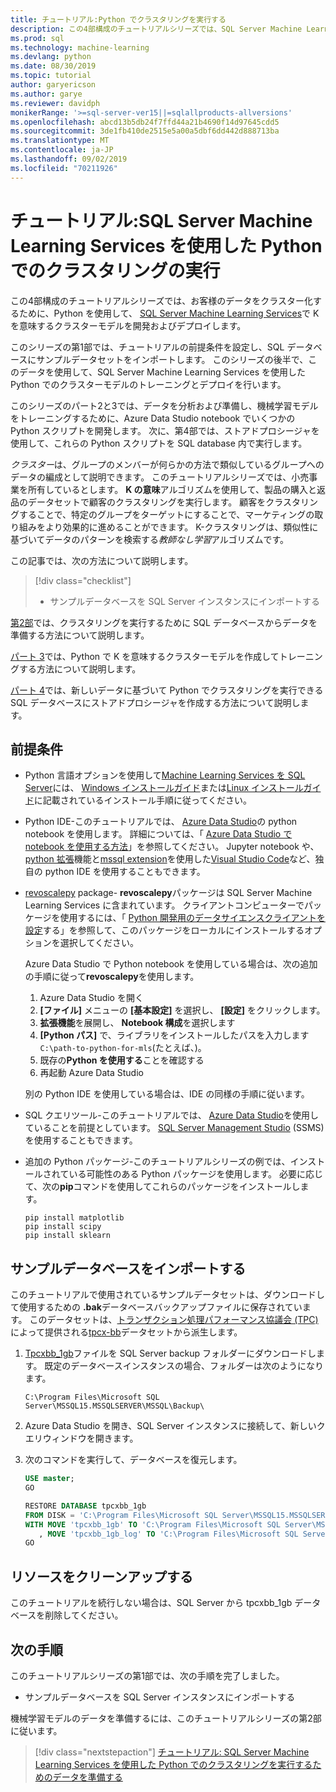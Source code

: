 ```yaml
---
title: チュートリアル:Python でクラスタリングを実行する
description: この4部構成のチュートリアルシリーズでは、SQL Server Machine Learning Services で Python を使用して、SQL データベースで顧客のクラスタリングを実行します。
ms.prod: sql
ms.technology: machine-learning
ms.devlang: python
ms.date: 08/30/2019
ms.topic: tutorial
author: garyericson
ms.author: garye
ms.reviewer: davidph
monikerRange: '>=sql-server-ver15||=sqlallproducts-allversions'
ms.openlocfilehash: abcd13b5db24f7ffd44a21b4690f14d97645cdd5
ms.sourcegitcommit: 3de1fb410de2515e5a00a5dbf6dd442d888713ba
ms.translationtype: MT
ms.contentlocale: ja-JP
ms.lasthandoff: 09/02/2019
ms.locfileid: "70211926"
---
```

# <a name="tutorial-perform-clustering-in-python-with-sql-server-machine-learning-services"></a>チュートリアル:SQL Server Machine Learning Services を使用した Python でのクラスタリングの実行

この4部構成のチュートリアルシリーズでは、お客様のデータをクラスター化するために、Python を使用して、 [SQL Server Machine Learning Services](../what-is-sql-server-machine-learning.md)で K を意味するクラスターモデルを開発およびデプロイします。

このシリーズの第1部では、チュートリアルの前提条件を設定し、SQL データベースにサンプルデータセットをインポートします。 このシリーズの後半で、このデータを使用して、SQL Server Machine Learning Services を使用した Python でのクラスターモデルのトレーニングとデプロイを行います。

このシリーズのパート2と3では、データを分析および準備し、機械学習モデルをトレーニングするために、Azure Data Studio notebook でいくつかの Python スクリプトを開発します。 次に、第4部では、ストアドプロシージャを使用して、これらの Python スクリプトを SQL database 内で実行します。

*クラスター*は、グループのメンバーが何らかの方法で類似しているグループへのデータの編成として説明できます。 このチュートリアルシリーズでは、小売事業を所有しているとします。 **K の意味**アルゴリズムを使用して、製品の購入と返品のデータセットで顧客のクラスタリングを実行します。 顧客をクラスタリングすることで、特定のグループをターゲットにすることで、マーケティングの取り組みをより効果的に進めることができます。
K-クラスタリングは、類似性に基づいてデータのパターンを検索する*教師なし学習*アルゴリズムです。

この記事では、次の方法について説明します。

> [!div class="checklist"]
> * サンプルデータベースを SQL Server インスタンスにインポートする

[第2部](tutorial-python-clustering-model-prepare-data.md)では、クラスタリングを実行するために SQL データベースからデータを準備する方法について説明します。

[パート 3](tutorial-python-clustering-model-build.md)では、Python で K を意味するクラスターモデルを作成してトレーニングする方法について説明します。

[パート 4](tutorial-python-clustering-model-deploy.md)では、新しいデータに基づいて Python でクラスタリングを実行できる SQL データベースにストアドプロシージャを作成する方法について説明します。

## <a name="prerequisites"></a>前提条件

* Python 言語オプションを使用して[Machine Learning Services を SQL Server](../what-is-sql-server-machine-learning.md)には、 [Windows インストールガイド](../install/sql-machine-learning-services-windows-install.md)または[Linux インストールガイド](https://docs.microsoft.com/sql/linux/sql-server-linux-setup-machine-learning?toc=%2fsql%2fadvanced-analytics%2ftoc.json&view=sql-server-linux-ver15)に記載されているインストール手順に従ってください。

* Python IDE-このチュートリアルでは、 [Azure Data Studio](../../azure-data-studio/what-is.md)の python notebook を使用します。 詳細については、「 [Azure Data Studio で notebook を使用する方法](../../azure-data-studio/sql-notebooks.md)」を参照してください。 Jupyter notebook や、 [python 拡張](https://marketplace.visualstudio.com/items?itemName=ms-python.python)機能と[mssql extension](https://marketplace.visualstudio.com/items?itemName=ms-mssql.mssql)を使用した[Visual Studio Code](https://code.visualstudio.com/docs)など、独自の python IDE を使用することもできます。

* [revoscalepy](https://docs.microsoft.com/machine-learning-server/python-reference/revoscalepy/revoscalepy-package) package- **revoscalepy**パッケージは SQL Server Machine Learning Services に含まれています。 クライアントコンピューターでパッケージを使用するには、「 [Python 開発用のデータサイエンスクライアントを設定](../python/setup-python-client-tools-sql.md)する」を参照して、このパッケージをローカルにインストールするオプションを選択してください。

  Azure Data Studio で Python notebook を使用している場合は、次の追加の手順に従って**revoscalepy**を使用します。

  1. Azure Data Studio を開く
  1. **[ファイル]** メニューの **[基本設定]** を選択し、 **[設定]** をクリックします。
  1. **拡張機能**を展開し、 **Notebook 構成**を選択します
  1. **[Python パス]** で、ライブラリをインストールしたパスを入力します`C:\path-to-python-for-mls`(たとえば、)。
  1. 既存の**Python を使用する**ことを確認する
  1. 再起動 Azure Data Studio

  別の Python IDE を使用している場合は、IDE の同様の手順に従います。

* SQL クエリツール-このチュートリアルでは、 [Azure Data Studio](../../azure-data-studio/what-is.md)を使用していることを前提としています。 [SQL Server Management Studio](../../ssms/sql-server-management-studio-ssms.md) (SSMS) を使用することもできます。

* 追加の Python パッケージ-このチュートリアルシリーズの例では、インストールされている可能性のある Python パッケージを使用します。 必要に応じて、次の**pip**コマンドを使用してこれらのパッケージをインストールします。

  ```console
  pip install matplotlib
  pip install scipy
  pip install sklearn
  ```

## <a name="import-the-sample-database"></a>サンプルデータベースをインポートする

このチュートリアルで使用されているサンプルデータセットは、ダウンロードして使用するための **.bak**データベースバックアップファイルに保存されています。 このデータセットは、[トランザクション処理パフォーマンス協議会 (TPC)](http://www.tpc.org/default.asp)によって提供される[tpcx-bb](http://www.tpc.org/tpcx-bb/default.asp)データセットから派生します。

1. [Tpcxbb_1gb](https://sqlchoice.blob.core.windows.net/sqlchoice/static/tpcxbb_1gb.bak)ファイルを SQL Server backup フォルダーにダウンロードします。 既定のデータベースインスタンスの場合、フォルダーは次のようになります。

   `C:\Program Files\Microsoft SQL Server\MSSQL15.MSSQLSERVER\MSSQL\Backup\`

1. Azure Data Studio を開き、SQL Server インスタンスに接続して、新しいクエリウィンドウを開きます。

1. 次のコマンドを実行して、データベースを復元します。

   ```sql
   USE master;
   GO

   RESTORE DATABASE tpcxbb_1gb
   FROM DISK = 'C:\Program Files\Microsoft SQL Server\MSSQL15.MSSQLSERVER\MSSQL\Backup\tpcxbb_1gb.bak'
   WITH MOVE 'tpcxbb_1gb' TO 'C:\Program Files\Microsoft SQL Server\MSSQL15.MSSQLSERVER\MSSQL\DATA\tpcxbb_1gb.mdf'
      , MOVE 'tpcxbb_1gb_log' TO 'C:\Program Files\Microsoft SQL Server\MSSQL15.MSSQLSERVER\MSSQL\DATA\tpcxbb_1gb.ldf';
   GO
   ```

## <a name="clean-up-resources"></a>リソースをクリーンアップする

このチュートリアルを続行しない場合は、SQL Server から tpcxbb_1gb データベースを削除してください。

## <a name="next-steps"></a>次の手順

このチュートリアルシリーズの第1部では、次の手順を完了しました。

* サンプルデータベースを SQL Server インスタンスにインポートする

機械学習モデルのデータを準備するには、このチュートリアルシリーズの第2部に従います。

> [!div class="nextstepaction"]
> [チュートリアル: SQL Server Machine Learning Services を使用した Python でのクラスタリングを実行するためのデータを準備する](tutorial-python-clustering-model-prepare-data.md)

